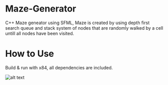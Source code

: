 # Maze-Generator
C++ Maze geneator using SFML, Maze is created by using depth first search queue and stack system of nodes that are randomly walked by a cell untill all nodes have been visited. 

<h1>How to Use</h1>

Build & run with x84, all dependencies are included.

![alt text](https://imgur.com/Gdtnjm7.png)

